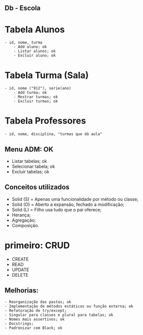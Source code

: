 
## Db - Escola
# Tabela Alunos
    - id, nome, turma
        - Add aluno; ok
        - Listar alunos; ok
        - Excluir aluno; ok
# Tabela Turma (Sala)
    - id, nome ("912"), serie(ano)
        - Add turma; ok
        - Mostrar turmas; ok
        - Excluir turmas; ok

# Tabela Professores
    - id, nome, disciplina, "turmas que dá aula"


## Menu ADM: OK
- Listar tabelas; ok
- Selecionar tabela; ok
- Excluir tabelas; ok




## Conceitos utilizados
- Solid (S) = Apenas uma funcionalidade por método ou classe;
- Solid (O) = Aberto a expansão, fechado a modificação;
- Solid (L) = Filho usa tudo que o pai oferece;
- Herança;
- Agregação;
- Composição.


# primeiro: CRUD
- CREATE
- READ
- UPDATE
- DELETE


## Melhorias:
    - Reorganização das pastas; ok
    - Implementação de métodos estáticos ou função externa; ok
    - Refatoração de try/except;
    - Singular para classes e plural para tabelas; ok
    - Nomes mais assertivos; ok
    - Docstrings;
    - Padronizar com Black; ok
